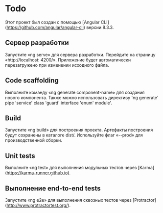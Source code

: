 # Todo

Этот проект был создан с помощью [Angular CLI] (https://github.com/angular/angular-cli) версии 8.3.3.

## Сервер разработки

Запустите «ng serve» для сервера разработки. Перейдите на страницу «http://localhost: 4200/». 
Приложение будет автоматически перезагружено при изменении исходного файла.

## Code scaffolding

Выполните команду «ng generate component-name» для создания нового компонента. 
Также можно использовать директиву 'ng generate' pipe 'service' class 'guard' interface 'enum' module'.

## Build

Запустите «ng build» для построения проекта. 
Артефакты построения будут сохранены в каталоге dist/. 
Используйте флаг «--prod» для производственной сборки.

## Unit tests

Выполните «ng test» для выполнения модульных тестов через [Karma] (https://karma-runner.github.io).

## Выполнение end-to-end tests

Запустите «ng e2e» для выполнения сквозных тестов через [Protractor] (http://www.protractortest.org/).